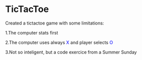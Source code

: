 # TicTacToe
 
Created a tictactoe game with some limitations:

1.The computer stats first 

2.The computer uses always <span style="color:blue">X</span> and player selects  <span style="color:blue">O</span>

3.Not so inteligent, but a code exercice from a Summer Sunday


